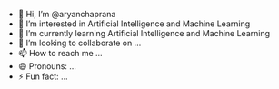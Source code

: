 - 👋 Hi, I’m @aryanchaprana
- 👀 I’m interested in Artificial Intelligence and Machine Learning
- 🌱 I’m currently learning Artificial Intelligence and Machine Learning
- 💞️ I’m looking to collaborate on ...
- 📫 How to reach me ...
- 😄 Pronouns: ...
- ⚡ Fun fact: ...

<!---
aryanchaprana/aryanchaprana is a ✨ special ✨ repository because its `README.md` (this file) appears on your GitHub profile.
You can click the Preview link to take a look at your changes.
--->

